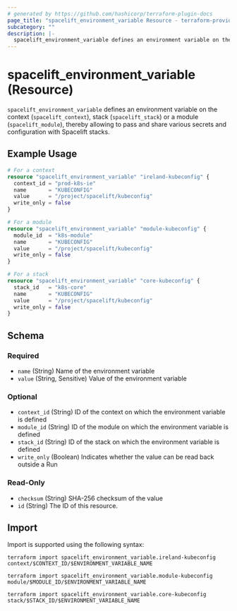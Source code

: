 ```yaml
---
# generated by https://github.com/hashicorp/terraform-plugin-docs
page_title: "spacelift_environment_variable Resource - terraform-provider-spacelift"
subcategory: ""
description: |-
  spacelift_environment_variable defines an environment variable on the context (spacelift_context), stack (spacelift_stack) or a module (spacelift_module), thereby allowing to pass and share various secrets and configuration with Spacelift stacks.
---
```


# spacelift_environment_variable (Resource)

`spacelift_environment_variable` defines an environment variable on the context (`spacelift_context`), stack (`spacelift_stack`) or a module (`spacelift_module`), thereby allowing to pass and share various secrets and configuration with Spacelift stacks.

## Example Usage

```terraform
# For a context
resource "spacelift_environment_variable" "ireland-kubeconfig" {
  context_id = "prod-k8s-ie"
  name       = "KUBECONFIG"
  value      = "/project/spacelift/kubeconfig"
  write_only = false
}

# For a module
resource "spacelift_environment_variable" "module-kubeconfig" {
  module_id  = "k8s-module"
  name       = "KUBECONFIG"
  value      = "/project/spacelift/kubeconfig"
  write_only = false
}

# For a stack
resource "spacelift_environment_variable" "core-kubeconfig" {
  stack_id   = "k8s-core"
  name       = "KUBECONFIG"
  value      = "/project/spacelift/kubeconfig"
  write_only = false
}
```

<!-- schema generated by tfplugindocs -->
## Schema

### Required

- `name` (String) Name of the environment variable
- `value` (String, Sensitive) Value of the environment variable

### Optional

- `context_id` (String) ID of the context on which the environment variable is defined
- `module_id` (String) ID of the module on which the environment variable is defined
- `stack_id` (String) ID of the stack on which the environment variable is defined
- `write_only` (Boolean) Indicates whether the value can be read back outside a Run

### Read-Only

- `checksum` (String) SHA-256 checksum of the value
- `id` (String) The ID of this resource.

## Import

Import is supported using the following syntax:

```shell
terraform import spacelift_environment_variable.ireland-kubeconfig context/$CONTEXT_ID/$ENVIRONMENT_VARIABLE_NAME

terraform import spacelift_environment_variable.module-kubeconfig module/$MODULE_ID/$ENVIRONMENT_VARIABLE_NAME

terraform import spacelift_environment_variable.core-kubeconfig stack/$STACK_ID/$ENVIRONMENT_VARIABLE_NAME
```
